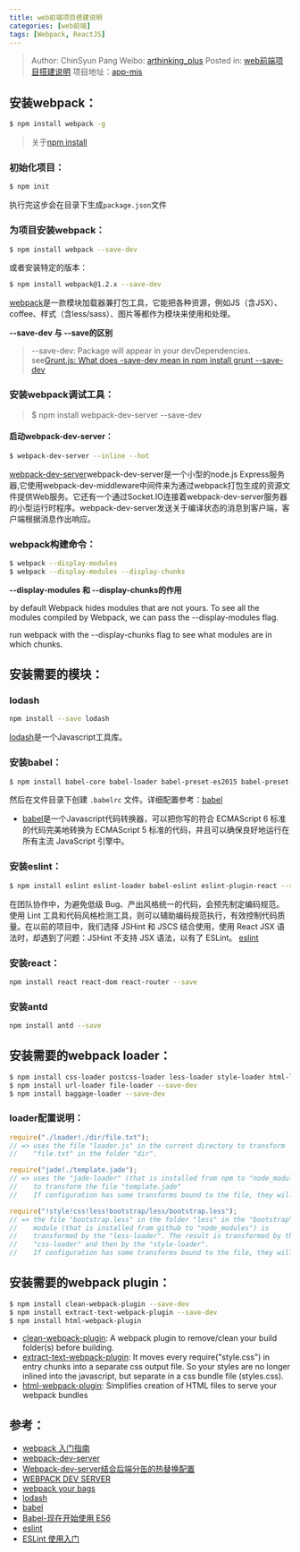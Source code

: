 ```yaml
---
title: web前端项目搭建说明
categories: [web前端]
tags: [Webpack, ReactJS]
---
```


> Author: ChinSyun Pang
> Weibo: [arthinking_plus](http://weibo.com/arthinkingplus)
> Posted in: [web前端项目搭建说明](http://www.itzhai.com/web-project-setup-introduction-html.html)
> 项目地址：[app-mis](https://github.com/highpay-zoom/app-mis)

## 安装webpack：

```bash
$ npm install webpack -g
```

> 关于[npm install](https://docs.npmjs.com/)

### 初始化项目：

```bash
$ npm init
```

执行完这步会在目录下生成`package.json`文件


### 为项目安装webpack：

```bash
$ npm install webpack --save-dev
```

或者安装特定的版本：

```bash
$ npm install webpack@1.2.x --save-dev
```

[webpack](https://webpack.github.io/)是一款模块加载器兼打包工具，它能把各种资源，例如JS（含JSX）、coffee、样式（含less/sass）、图片等都作为模块来使用和处理。

**--save-dev 与 --save的区别**
> --save-dev: Package will appear in your devDependencies.
> see[Grunt.js: What does -save-dev mean in npm install grunt --save-dev](http://stackoverflow.com/questions/19223051/grunt-js-what-does-save-dev-mean-in-npm-install-grunt-save-dev)

### 安装webpack调试工具：

> $ npm install webpack-dev-server --save-dev

#### 启动webpack-dev-server：

```bash
$ webpack-dev-server --inline --hot
```

[webpack-dev-server](https://webpack.github.io/docs/webpack-dev-server.html)webpack-dev-server是一个小型的node.js Express服务器,它使用webpack-dev-middleware中间件来为通过webpack打包生成的资源文件提供Web服务。它还有一个通过Socket.IO连接着webpack-dev-server服务器的小型运行时程序。webpack-dev-server发送关于编译状态的消息到客户端，客户端根据消息作出响应。

### webpack构建命令：

```bash
$ webpack --display-modules
$ webpack --display-modules --display-chunks
```

**--display-modules 和 --display-chunks的作用**

by default Webpack hides modules that are not yours. To see all the modules compiled by Webpack, we can pass the --display-modules flag.

run webpack with the --display-chunks flag to see what modules are in which chunks.

## 安装需要的模块：

### lodash

```bash
npm install --save lodash
```

[lodash](https://lodash.com/)是一个Javascript工具库。

### 安装babel：

```bash
$ npm install babel-core babel-loader babel-preset-es2015 babel-preset-react babel-preset-stage-2 --save-dev
```

然后在文件目录下创建 `.babelrc` 文件。详细配置参考：[babel](https://babeljs.io/)

* [babel](https://babeljs.io/)是一个Javascript代码转换器，可以把你写的符合 ECMAScript 6 标准的代码完美地转换为 ECMAScript 5 标准的代码，并且可以确保良好地运行在所有主流 JavaScript 引擎中。

### 安装eslint：

```bash
$ npm install eslint eslint-loader babel-eslint eslint-plugin-react --save-dev
```

在团队协作中，为避免低级 Bug、产出风格统一的代码，会预先制定编码规范。使用 Lint 工具和代码风格检测工具，则可以辅助编码规范执行，有效控制代码质量。在以前的项目中，我们选择 JSHint 和 JSCS 结合使用，使用 React JSX 语法时，却遇到了问题：JSHint 不支持 JSX 语法，以有了 ESLint。
[eslint](http://eslint.org/)

### 安装react：

```bash
npm install react react-dom react-router --save
```

### 安装antd

```bash
npm install antd --save
```

## 安装需要的webpack loader：

```bash
$ npm install css-loader postcss-loader less-loader style-loader html-loader sass-loader node-sass --save-dev
$ npm install url-loader file-loader --save-dev
$ npm install baggage-loader --save-dev
```

### loader配置说明：

```javascript
require("./loader!./dir/file.txt");
// => uses the file "loader.js" in the current directory to transform
//    "file.txt" in the folder "dir".

require("jade!./template.jade");
// => uses the "jade-loader" (that is installed from npm to "node_modules")
//    to transform the file "template.jade"
//    If configuration has some transforms bound to the file, they will still be applied.

require("!style!css!less!bootstrap/less/bootstrap.less");
// => the file "bootstrap.less" in the folder "less" in the "bootstrap"
//    module (that is installed from github to "node_modules") is
//    transformed by the "less-loader". The result is transformed by the
//    "css-loader" and then by the "style-loader".
//    If configuration has some transforms bound to the file, they will not be applied.
```


## 安装需要的webpack plugin：

```bash
$ npm install clean-webpack-plugin --save-dev
$ npm install extract-text-webpack-plugin --save-dev
$ npm install html-webpack-plugin
```

* [clean-webpack-plugin](https://github.com/johnagan/clean-webpack-plugin): A webpack plugin to remove/clean your build folder(s) before building.
* [extract-text-webpack-plugin](https://github.com/webpack/extract-text-webpack-plugin): It moves every require("style.css") in entry chunks into a separate css output file. So your styles are no longer inlined into the javascript, but separate in a css bundle file (styles.css).
* [html-webpack-plugin](https://github.com/ampedandwired/html-webpack-plugin): Simplifies creation of HTML files to serve your webpack bundles


## 参考：

* [webpack 入门指南](http://www.cnblogs.com/vajoy/p/4650467.html)
* [webpack-dev-server](https://webpack.github.io/docs/webpack-dev-server.html)
* [Webpack-dev-server结合后端分缶的热替换配置](http://www.jianshu.com/p/8adf4c2bfa51)
* [WEBPACK DEV SERVER](http://www.jianshu.com/p/941bfaf13be1)
* [webpack your bags](http://blog.madewithlove.be/post/webpack-your-bags/)
* [lodash](https://lodash.com/)
* [babel](https://babeljs.io/)
* [Babel-现在开始使用 ES6](http://www.cnblogs.com/whitewolf/p/4357916.html)
* [eslint](http://eslint.org/)
* [ESLint 使用入门](http://www.tuicool.com/articles/7JZZJzn)















